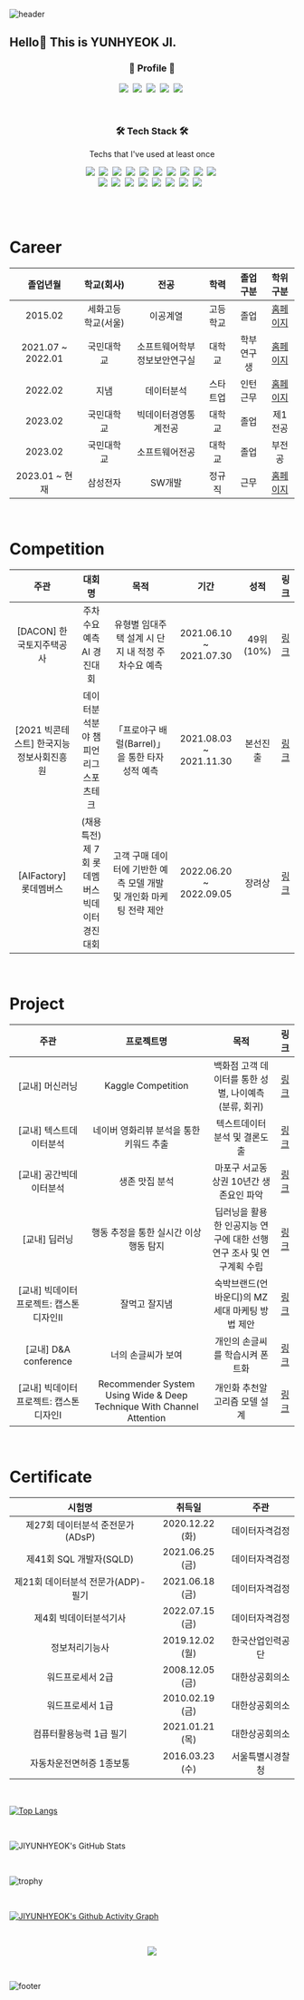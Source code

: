![header](https://capsule-render.vercel.app/api?type=waving&color=timeAuto&height=200&section=header&text=JI%20YUNHYEOK%20's%20GitHub&fontSize=60&animation=fadeIn)

<h2> Hello👋  This is YUNHYEOK JI. </h2>

<h3 align="center"> 🧸 Profile  🧸 </h3>
<p align="center">
  <a href="https://www.facebook.com/profile.php?id=100002164661658"><img src="https://img.shields.io/badge/Facebook-1877F2?style=flat-square&logo=Facebook&logoColor=white&link=https://www.facebook.com/profile.php?id=100002164661658"/></a>&nbsp
  <a href="https://www.instagram.com/zdbsgur/"><img src="https://img.shields.io/badge/Instagram-E4405F?style=flat-square&logo=Instagram&logoColor=white&link=https://www.instagram.com/zdbsgur/"/></a>&nbsp
  <a href="mailto:yhji1127@gmail.com"><img src="https://img.shields.io/badge/Gmail-d14836?style=flat-square&logo=Gmail&logoColor=white&link=yhji1127@gmail.com"/></a>&nbsp
  <a href="https://www.linkedin.com/in/%EC%9C%A4%ED%98%81-%EC%A7%80-29aaa2232/"><img src="https://img.shields.io/badge/-LinkedIn-blue?style=flat-square&logo=Linkedin&logoColor=white&link=https://www.linkedin.com/in/%EC%9C%A4%ED%98%81-%EC%A7%80-29aaa2232/"/></a>&nbsp
  <a href="https://velog.io/@yhji1127"><img src="https://img.shields.io/badge/Velog-11B48A?style=flat-square&logo=Vimeo&logoColor=white&link=https://velog.io/@yhji1127"/></a>&nbsp
</p>
 

<br>

<h3 align="center"> 🛠 Tech Stack 🛠 </h3>

<p align="center"> Techs that I've used at least once </p>

<p align="center">
  <img src="https://img.shields.io/badge/Python-3766AB?style=flat-square&logo=Python&logoColor=white"/></a>&nbsp 
  <img src="https://img.shields.io/badge/Java-007396?style=flat-square&logo=Java&logoColor=white"/></a>&nbsp 
  <img src="https://img.shields.io/badge/C++-00599C?style=flat-square&logo=C%2B%2B&logoColor=white"/></a>&nbsp 
  <img src="https://img.shields.io/badge/C-A8B9CC?style=flat-square&logo=C&logoColor=white"/></a>&nbsp 
  <img src="https://img.shields.io/badge/Javascript-ffb13b?style=flat-square&logo=javascript&logoColor=white"/></a>&nbsp 
  <img src="https://img.shields.io/badge/tensorflow-FF6F00?style=flat-square&logo=tensorflow&logoColor=white"/>&nbsp 
  <img src="https://img.shields.io/badge/Pytorch-EE4C2C?style=flat-square&logo=Pytorch&logoColor=white"/>&nbsp
  <img src="https://img.shields.io/badge/SQL-4479A1?style=flat-square&logo=MySQL&logoColor=white"/>&nbsp
  <img src="https://img.shields.io/badge/Qgis-589632?style=flat-square&logo=Qgis&logoColor=white"/></a>&nbsp 
  <img src="https://img.shields.io/badge/Excel-217346?style=flat-square&logo=Microsoft Excel&logoColor=white"/></a>&nbsp 
  <br>
  <img src="https://img.shields.io/badge/Jupyter-F37626?style=flat-square&logo=Jupyter&logoColor=white"/></a>&nbsp 
  <img src="https://img.shields.io/badge/Google Colab-F9AB00?style=flat-square&logo=Google Colab&logoColor=white"/></a>&nbsp 
  <img src="https://img.shields.io/badge/PyCharm-000000?style=flat-square&logo=PyCharm&logoColor=white"/></a>&nbsp 
  <img src="https://img.shields.io/badge/VSCode-007ACC?style=flat-square&logo=Visual Studio Code&logoColor=white"/></a>&nbsp 
  <img src="https://img.shields.io/badge/aws-333664?style=flat-square&logo=amazon-aws&logoColor=white"/></a>&nbsp 
  <img src="https://img.shields.io/badge/Git-F05032?style=flat-square&logo=Git&logoColor=white"/></a>&nbsp
  <img src="https://img.shields.io/badge/GitHub-181717?style=flat-square&logo=GitHub&logoColor=white"/></a>&nbsp 
  <img src="https://img.shields.io/badge/Slack-4A154B?style=flat-square&logo=Slack&logoColor=white"/> </a>&nbsp 
</p>

<br>
<br>

# Career
| 졸업년월 | 학교(회사) | 전공 | 학력 | 졸업구분 | 학위구분 |
| :------: | :------: | :------: | :------: | :------: | :------: |
| 2015.02 | 세화고등학교(서울) | 이공계열 | 고등학교 | 졸업 | [홈페이지](https://www.sehwa.hs.kr/) |
| 2021.07 ~ 2022.01 | 국민대학교 | 소프트웨어학부 정보보안연구실 | 대학교 | 학부연구생 | [홈페이지](https://infosec.kookmin.ac.kr/infosec/index.do) |
| 2022.02 | 지냄 | 데이터분석 | 스타트업 | 인턴근무 | [홈페이지](https://jienem.com) |
| 2023.02 | 국민대학교 | 빅데이터경영통계전공 | 대학교 | 졸업 | 제1전공 |
| 2023.02 | 국민대학교 | 소프트웨어전공 | 대학교 | 졸업 | 부전공 |
| 2023.01 ~ 현재 | 삼성전자 | SW개발 | 정규직 | 근무 | [홈페이지](https://www.samsung.com/sec/) |

<br>

# Competition
| 주관 | 대회명 | 목적 | 기간 | 성적 | 링크 |
| :------: | :------: | :------: | :------: | :------: | :------: |
| [DACON] 한국토지주택공사 | 주차수요 예측 AI 경진대회 | 유형별 임대주택 설계 시 단지 내 적정 주차수요 예측 | 2021.06.10 ~ 2021.07.30 | 49위(10%) | [링크](https://github.com/JIYUNHYEOK/Competition/tree/main/DACON/%EC%A3%BC%EC%B0%A8%EC%88%98%EC%9A%94%20%EC%98%88%EC%B8%A1%20AI%20%EA%B2%BD%EC%A7%84%EB%8C%80%ED%9A%8C) |
| [2021 빅콘테스트] 한국지능정보사회진흥원 | 데이터분석분야 챔피언리그 스포츠테크 | 「프로야구 배럴(Barrel)」 을 통한 타자 성적 예측 | 2021.08.03 ~ 2021.11.30 | 본선진출 | [링크](https://github.com/JIYUNHYEOK/Competition/tree/main/BigContest_2021) |
| [AIFactory] 롯데멤버스 | (채용 특전) 제 7회 롯데멤버스 빅데이터 경진대회 | 고객 구매 데이터에 기반한 예측 모델 개발 및 개인화 마케팅 전략 제안 | 2022.06.20 ~ 2022.09.05 | 장려상 | [링크](https://github.com/JIYUNHYEOK/Lotte-Members-Competition/tree/main/%EC%9A%B0%EB%A6%AC%20%EC%A2%80%20%EB%A1%AF%EB%8D%B0) |

<br>

# Project
| 주관 | 프로젝트명 | 목적 | 링크 |
| :------: | :------:| :------:| :------:|
| [교내] 머신러닝 | Kaggle Competition | 백화점 고객 데이터를 통한 성별, 나이예측 (분류, 회귀) | [링크]() |
| [교내] 텍스트데이터분석 | 네이버 영화리뷰 분석을 통한 키워드 추출 | 텍스트데이터 분석 및 결론도출 | [링크]() |
| [교내] 공간빅데이터분석 | 생존 맛집 분석 | 마포구 서교동 상권 10년간 생존요인 파악 | [링크](https://github.com/JIYUNHYEOK/Project/tree/main/Campus/Spatial%20Big%20Data%20Analytics) |
| [교내] 딥러닝 | 행동 추정을 통한 실시간 이상행동 탐지 | 딥러닝을 활용한 인공지능 연구에 대한 선행연구 조사 및 연구계획 수립 | [링크](https://github.com/JIYUNHYEOK/Project/tree/main/Campus/Deep%20Learning) |
| [교내] 빅데이터프로젝트: 캡스톤디자인II | 잘먹고 잘지냄 | 숙박브랜드(언바운디)의 MZ세대 마케팅 방법 제안 | [링크](https://github.com/JIYUNHYEOK/Project/tree/main/Campus/Big%20Data%20Project%20_%20Capstone%20Design%20II) |
| [교내] D&A conference | 너의 손글씨가 보여 | 개인의 손글씨를 학습시켜 폰트화 | [링크](https://github.com/JIYUNHYEOK/Creating-Hand-Writing) |
| [교내] 빅데이터프로젝트: 캡스톤디자인I | Recommender System Using Wide & Deep Technique With Channel Attention | 개인화 추천알고리즘 모델 설계 | [링크](https://github.com/JIYUNHYEOK/Project/tree/main/Campus/Big%20Data%20Project%20_%20Capstone%20Design%20I) |

<br>

# Certificate
| 시험명 | 취득일 | 주관 |
| :------: | :------: | :------: |
| 제27회 데이터분석 준전문가(ADsP) | 2020.12.22 (화) | 데이터자격검정 |
| 제41회 SQL 개발자(SQLD) | 2021.06.25 (금) | 데이터자격검정 |
| 제21회 데이터분석 전문가(ADP)-필기 | 2021.06.18 (금) | 데이터자격검정 |
| 제4회 빅데이터분석기사 | 2022.07.15 (금) | 데이터자격검정 |
| 정보처리기능사 | 2019.12.02 (월) | 한국산업인력공단 |
| 워드프로세서 2급 | 2008.12.05 (금) | 대한상공회의소 |
| 워드프로세서 1급 | 2010.02.19 (금) | 대한상공회의소 |
| 컴퓨터활용능력 1급 필기 | 2021.01.21 (목) | 대한상공회의소 |
| 자동차운전면허증 1종보통 | 2016.03.23 (수) | 서울특별시경찰청 |
 
<br>

[![Top Langs](https://github-readme-stats.vercel.app/api/top-langs/?username=JIYUNHYEOK&layout=compact&theme=dark&langs_count=5)](https://github.com/JIYUNHYEOK/github-readme-stats)

<br>

![JIYUNHYEOK's GitHub Stats](https://github-readme-stats.vercel.app/api?username=JIYUNHYEOK&show_icons=true&theme=dark)

<br>

![trophy](https://github-profile-trophy.vercel.app/?username=JIYUNHYEOK)

<br>

[![JIYUNHYEOK's Github Activity Graph](https://activity-graph.herokuapp.com/graph?username=JIYUNHYEOK&theme=rogue)](https://github.com/JIYUNHYEOK/github-readme-activity-graph)

<br>

<p align="center">
  <a href="https://hits.seeyoufarm.com"><img src="https://hits.seeyoufarm.com/api/count/incr/badge.svg?url=https%3A%2F%2Fgithub.com%2FJIYUNHYEOK&count_bg=%23ED6DA3&title_bg=%2386757E&icon=github.svg&icon_color=%23E1DEDE&title=hits&edge_flat=false"/></a>
</p>

<br>

![footer](https://capsule-render.vercel.app/api?type=waving&color=timeAuto&height=200&section=footer&text=THANK%20YOU&fontSize=60&animation=fadeIn)

<!--
**JIYUNHYEOK/JIYUNHYEOK** is a ✨ _special_ ✨ repository because its `README.md` (this file) appears on your GitHub profile.

Here are some ideas to get you started:

- 🔭 I’m currently working on ...
- 🌱 I’m currently learning ...
- 👯 I’m looking to collaborate on ...
- 🤔 I’m looking for help with ...
- 💬 Ask me about ...
- 📫 How to reach me: ...
- 😄 Pronouns: ...
- ⚡ Fun fact: ...
-->

